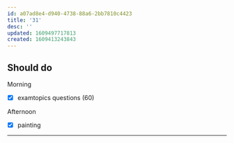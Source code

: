 ```yaml
---
id: a07ad8e4-d940-4738-88a6-2bb7810c4423
title: '31'
desc: ''
updated: 1609497717813
created: 1609413243843
---
```


## Should do

Morning
- [x] examtopics questions (60)

Afternoon
- [x] painting

---
